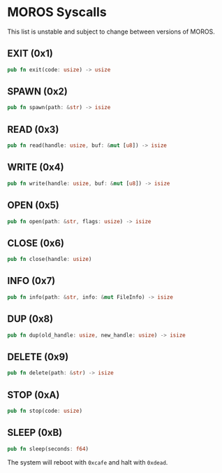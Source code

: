 # MOROS Syscalls

This list is unstable and subject to change between versions of MOROS.

## EXIT (0x1)

```rust
pub fn exit(code: usize) -> usize
```

## SPAWN (0x2)

```rust
pub fn spawn(path: &str) -> isize
```

## READ (0x3)

```rust
pub fn read(handle: usize, buf: &mut [u8]) -> isize
```

## WRITE (0x4)

```rust
pub fn write(handle: usize, buf: &mut [u8]) -> isize
```

## OPEN (0x5)

```rust
pub fn open(path: &str, flags: usize) -> isize
```

## CLOSE (0x6)

```rust
pub fn close(handle: usize)
```

## INFO (0x7)

```rust
pub fn info(path: &str, info: &mut FileInfo) -> isize
```

## DUP (0x8)

```rust
pub fn dup(old_handle: usize, new_handle: usize) -> isize
```

## DELETE (0x9)

```rust
pub fn delete(path: &str) -> isize
```

## STOP (0xA)

```rust
pub fn stop(code: usize)
```

## SLEEP (0xB)

```rust
pub fn sleep(seconds: f64)
```

The system will reboot with `0xcafe` and halt with `0xdead`.
